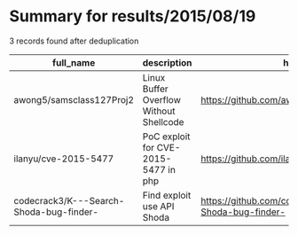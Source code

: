 
# Summary for results/2015/08/19
    
3 records found after deduplication

| full_name | description | html_url | matched_list | matched_count | pushed_at | size | stargazers_count | language | forks_count |
|-----------------------------------------|-----------------------------------------|------------------------------------------------------------|---------------------------------|-----------------|---------------------------|--------|--------------------|------------|---------------|
| awong5/samsclass127Proj2 | Linux Buffer Overflow Without Shellcode | https://github.com/awong5/samsclass127Proj2 | ['shellcode'] | 1 | 2015-08-19 04:58:50+00:00 | 140 | 0 | C | 0 |
| ilanyu/cve-2015-5477 | PoC exploit for CVE-2015-5477 in php | https://github.com/ilanyu/cve-2015-5477 | ['cve poc', 'cve-2', 'exploit'] | 3 | 2015-08-19 16:22:50+00:00 | 120 | 2 | PHP | 2 |
| codecrack3/K---Search-Shoda-bug-finder- | Find exploit use API Shoda | https://github.com/codecrack3/K---Search-Shoda-bug-finder- | ['exploit'] | 1 | 2015-08-19 14:58:41+00:00 | 106 | 0 | Python | 1 |
